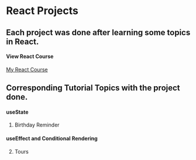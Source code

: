# React Projects

## Each project was done after learning some topics in React.

#### View React Course

[My React Course](https://www.udemy.com/course/react-tutorial-and-projects-course/?referralCode=FEE6A921AF07E2563CEF)

## Corresponding Tutorial Topics with the project done.

#### useState

1. Birthday Reminder

#### useEffect and Conditional Rendering

2. Tours

